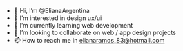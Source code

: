 - 👋 Hi, I’m @ElianaArgentina
- 👀 I’m interested in design ux/ui
- 🌱 I’m currently learning web development
- 💞️ I’m looking to collaborate on web / app design projects
- 📫 How to reach me in elianaramos_83@hotmail.com
